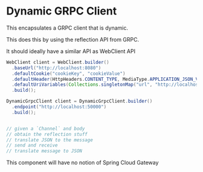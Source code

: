 # Dynamic GRPC Client
This encapsulates a GRPC client that is dynamic.

This does this by using the reflection API from GRPC.

It should ideally have a similar API as WebClient API

```java
WebClient client = WebClient.builder()
  .baseUrl("http://localhost:8080")
  .defaultCookie("cookieKey", "cookieValue")
  .defaultHeader(HttpHeaders.CONTENT_TYPE, MediaType.APPLICATION_JSON_VALUE)
  .defaultUriVariables(Collections.singletonMap("url", "http://localhost:8080"))
  .build();
```

```java
DynamicGrpcClient client = DynamicGrpcClient.builder()
  .endpoint("http://localhost:50000")
  .build();
```

```java

// given a `Channel` and body
// obtain the reflection stuff
// translate JSON to the message
// send and receive
// translate message to JSON

```

This component will have no notion of Spring Cloud Gateway
